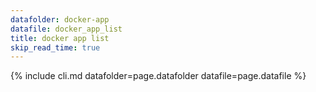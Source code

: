 ```yaml
---
datafolder: docker-app
datafile: docker_app_list
title: docker app list
skip_read_time: true
---
```

<!--
Sorry, but the contents of this page are automatically generated from
Docker's source code. If you want to suggest a change to the text that appears
here, you'll need to find the string by searching this repo:

https://github.com/docker/app
-->
{% include cli.md datafolder=page.datafolder datafile=page.datafile %}
